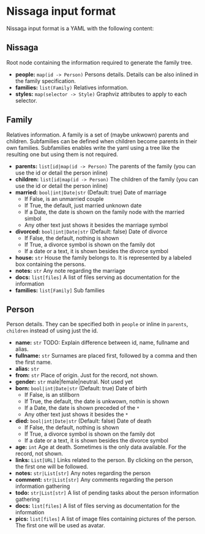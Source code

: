 # Nissaga input format

Nissaga input format is a YAML with the following content:

## Nissaga

Root node containing the information required to generate the family tree.

- **people:** `map(id -> Person)` Persons details. Details can be also inlined in the family specification.
- **families:** `list(Family)` Relatives information.
- **styles:** `map(selector -> Style)` Graphviz attributes to apply to each selector.

## Family

Relatives information. A family is a set of (maybe unkwown) parents and children.
Subfamilies can be defined when children become parents in their own families.
Subfamilies enables write the yaml using a tree like the resulting one
but using them is not required.

- **parents:** `list[id|map(id -> Person)` The parents of the family (you can use the id or detail the person inline)
- **children:** `list[id|map(id -> Person)` The children of the family (you can use the id or detail the person inline)
- **married:** `bool|int|Date|str` (Default: true) Date of marriage
	- If False, is an unmarried couple
	- If True, the default, just married unknown date
	- If a Date, the date is shown on the family node with the married simbol
	- Any other text just shows it besides the marriage symbol
- **divorced:** `bool|int|Date|str` (Default: false) Date of divorce
	- If False, the default, nothing is shown
	- If True, a divorce symbol is shown on the family dot
	- If a date or a text, it is shown besides the divorce symbol
- **house:** `str` House the family belongs to. It is represented by a labeled box containing the persons.
- **notes:** `str` Any note regarding the marriage
- **docs:** `list[files]` A list of files serving as documentation for the information
- **families:** `list[Family]` Sub families

## Person

Person details. They can be specified both in `people` or inline in `parents`, `children` instead of using just the id.

- **name:** `str` TODO: Explain difference between id, name, fullname and alias.
- **fullname:** `str` Surnames are placed first, followed by a comma and then the first name.
- **alias:** `str`
- **from:** `str` Place of origin. Just for the record, not shown.
- **gender:** `str` male|female|neutral. Not used yet
- **born:** `bool|int|Date|str` (Default: true) Date of birth
	- If False, is an stillborn
	- If True, the default, the date is unkwown, nothin is shown
	- If a Date, the date is shown preceded of the `*`
	- Any other text just shows it besides the `*`
- **died:** `bool|int|Date|str` (Default: false) Date of death
	- If False, the default, nothing is shown
	- If True, a divorce symbol is shown on the family dot
	- If a date or a text, it is shown besides the divorce symbol
- **age:** `int` Age at death. Sometimes is the only data available. For the record, not shown.
- **links:** `List[URL]` Links related to the person. By clicking on the person, the first one will be followed.
- **notes:** `str|List[str]` Any notes regarding the person
- **comment:** `str|List[str]` Any comments regarding the person information gathering
- **todo:** `str|List[str]` A list of pending tasks about the person information gathering
- **docs:** `list[files]` A list of files serving as documentation for the information
- **pics:** `list[files]` A list of image files containing pictures of the person.
  The first one will be used as avatar.





